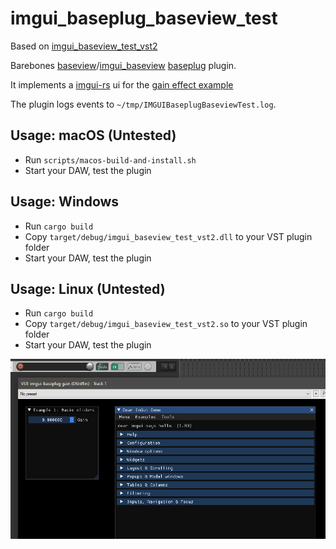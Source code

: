 # imgui_baseplug_baseview_test

Based on [imgui_baseview_test_vst2](https://github.com/DGriffin91/imgui_baseview_test_vst2)

Barebones [baseview](https://github.com/RustAudio/baseview)/[imgui_baseview](https://github.com/BillyDM/imgui-baseview)
[baseplug](https://github.com/wrl/baseplug) plugin.

It implements a [imgui-rs](https://github.com/imgui-rs/imgui-rs) ui for the [gain effect example](https://github.com/wrl/baseplug/blob/trunk/examples/gain.rs)

The plugin logs events to `~/tmp/IMGUIBaseplugBaseviewTest.log`.

## Usage: macOS (Untested)

- Run `scripts/macos-build-and-install.sh`
- Start your DAW, test the plugin

## Usage: Windows

- Run `cargo build`
- Copy `target/debug/imgui_baseview_test_vst2.dll` to your VST plugin folder
- Start your DAW, test the plugin

## Usage: Linux (Untested)

- Run `cargo build`
- Copy `target/debug/imgui_baseview_test_vst2.so` to your VST plugin folder
- Start your DAW, test the plugin

![Demo](demo.png)
